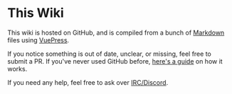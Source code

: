 # This Wiki

This wiki is hosted on <a v-bind:href="$site.themeConfig.repository">GitHub</a>, and is compiled from a bunch of [Markdown](https://commonmark.org/help/) files using [VuePress](https://vuepress.vuejs.org/).

If you notice something is out of date, unclear, or missing, feel free to submit a PR.
If you've never used GitHub before, [here's a guide](https://guides.github.com/activities/hello-world/) on how it works.

If you need any help, feel free to ask over [IRC/Discord](./IRC%20&%20Discord.md).